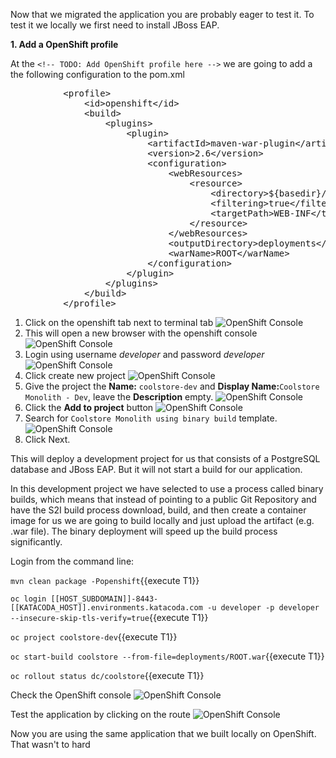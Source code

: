 Now that we migrated the application you are probably eager to test it. To test it we locally we first need to install JBoss EAP.



**1. Add a OpenShift profile**



At the `<!-- TODO: Add OpenShift profile here -->` we are going to add a the following configuration to the pom.xml

<pre class="file" data-filename="pom.xml" data-target="insert" data-marker="<!-- TODO: Add OpenShift profile here -->">
          &lt;profile&gt;
              &lt;id&gt;openshift&lt;/id&gt;
              &lt;build&gt;
                  &lt;plugins&gt;
                      &lt;plugin&gt;
                          &lt;artifactId&gt;maven-war-plugin&lt;/artifactId&gt;
                          &lt;version&gt;2.6&lt;/version&gt;
                          &lt;configuration&gt;
                              &lt;webResources&gt;
                                  &lt;resource&gt;
                                      &lt;directory&gt;${basedir}/src/main/webapp/WEB-INF&lt;/directory&gt;
                                      &lt;filtering&gt;true&lt;/filtering&gt;		
                                      &lt;targetPath&gt;WEB-INF&lt;/targetPath&gt;
                                  &lt;/resource&gt;
                              &lt;/webResources&gt;
                              &lt;outputDirectory&gt;deployments&lt;/outputDirectory&gt;
                              &lt;warName&gt;ROOT&lt;/warName&gt;		
                          &lt;/configuration&gt;
                      &lt;/plugin&gt;
                  &lt;/plugins&gt;
              &lt;/build&gt;
          &lt;/profile&gt;
</pre>



1. Click on the openshift tab next to terminal tab
![OpenShift Console](../../assets/default-picture.jpg)
1. This will open a new browser with the openshift console
![OpenShift Console](../../assets/default-picture.jpg)
1. Login using username *developer* and password *developer*
![OpenShift Console](../../assets/default-picture.jpg)
1. Click create new project
![OpenShift Console](../../assets/default-picture.jpg)
1. Give the project the **Name:** `coolstore-dev` and **Display Name:**`Coolstore Monolith - Dev`, leave the **Description** empty.
![OpenShift Console](../../assets/default-picture.jpg)
1. Click the **Add to project** button
![OpenShift Console](../../assets/default-picture.jpg)
1. Search for `Coolstore Monolith using binary build` template.
![OpenShift Console](../../assets/default-picture.jpg)
1. Click Next.

This will deploy a development project for us that consists of a PostgreSQL database and JBoss EAP. But it will not start a build for our application.

In this development project we have selected to use a process called binary builds, which means that instead of pointing to a public Git Repository and have the S2I build process download, build, and then create a container image for us we are going to build locally and just upload the artifact (e.g. .war file). The binary deployment will speed up the build process significantly. 

Login from the command line:


``mvn clean package -Popenshift``{{execute T1}}

``oc login [[HOST_SUBDOMAIN]]-8443-[[KATACODA_HOST]].environments.katacoda.com -u developer -p developer --insecure-skip-tls-verify=true``{{execute T1}}

``oc project coolstore-dev``{{execute T1}}

``oc start-build coolstore --from-file=deployments/ROOT.war``{{execute T1}}

``oc rollout status dc/coolstore``{{execute T1}}

Check the OpenShift console
![OpenShift Console](../../assets/default-picture.jpg)

Test the application by clicking on the route
![OpenShift Console](../../assets/default-picture.jpg)

Now you are using the same application that we built locally on OpenShift. That wasn't to hard










